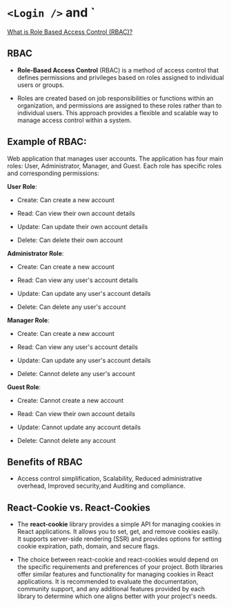 # `<Login />` and `

[What is Role Based Access Control (RBAC)?](https://www.digitalguardian.com/blog/what-role-based-access-control-rbac-examples-benefits-and-more)

## RBAC

- **Role-Based Access Control** (RBAC) is a method of access control that defines permissions and privileges based on roles assigned to individual users or groups.

- Roles are created based on job responsibilities or functions within an organization, and permissions are assigned to these roles rather than to individual users. This approach provides a flexible and scalable way to manage access control within a system.

## Example of RBAC:

Web application that manages user accounts. The application has four main roles: User, Administrator, Manager, and Guest. Each role has specific roles and corresponding permissions:

**User Role**:

- Create: Can create a new account

- Read: Can view their own account details

- Update: Can update their own account details

- Delete: Can delete their own account

**Administrator Role**:

- Create: Can create a new account

- Read: Can view any user's account details

- Update: Can update any user's account details

- Delete: Can delete any user's account

**Manager Role**:

- Create: Can create a new account

- Read: Can view any user's account details

- Update: Can update any user's account details

- Delete: Cannot delete any user's account

**Guest Role**:

- Create: Cannot create a new account

- Read: Can view their own account details

- Update: Cannot update any account details

- Delete: Cannot delete any account

## Benefits of RBAC

- Access control simplification, Scalability, Reduced administrative overhead, Improved security,and Auditing and compliance.

## React-Cookie vs. React-Cookies

- The **react-cookie** library provides a simple API for managing cookies in React applications. It allows you to set, get, and remove cookies easily. It supports server-side rendering (SSR) and provides options for setting cookie expiration, path, domain, and secure flags.

- The choice between react-cookie and react-cookies would depend on the specific requirements and preferences of your project. Both libraries offer similar features and functionality for managing cookies in React applications. It is recommended to evaluate the documentation, community support, and any additional features provided by each library to determine which one aligns better with your project's needs.
